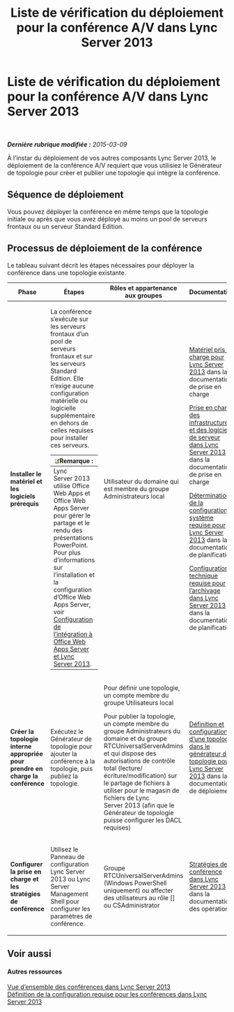 ﻿---
title: Liste de vérification du déploiement pour la conférence A/V dans Lync Server 2013
TOCTitle: Liste de vérification du déploiement pour la conférence A/V dans Lync Server 2013
ms:assetid: 6d47426f-6559-407b-9ac1-2453f0b7a2a2
ms:mtpsurl: https://technet.microsoft.com/fr-fr/library/JJ619183(v=OCS.15)
ms:contentKeyID: 49297551
ms.date: 05/20/2016
mtps_version: v=OCS.15
ms.translationtype: HT
---

# Liste de vérification du déploiement pour la conférence A/V dans Lync Server 2013

 

_**Dernière rubrique modifiée :** 2015-03-09_

À l’instar du déploiement de vos autres composants Lync Server 2013, le déploiement de la conférence A/V requiert que vous utilisiez le Générateur de topologie pour créer et publier une topologie qui intègre la conférence.

## Séquence de déploiement

Vous pouvez déployer la conférence en même temps que la topologie initiale ou après que vous avez déployé au moins un pool de serveurs frontaux ou un serveur Standard Edition.

## Processus de déploiement de la conférence

Le tableau suivant décrit les étapes nécessaires pour déployer la conférence dans une topologie existante.


<table>
<colgroup>
<col style="width: 25%" />
<col style="width: 25%" />
<col style="width: 25%" />
<col style="width: 25%" />
</colgroup>
<thead>
<tr class="header">
<th>Phase</th>
<th>Étapes</th>
<th>Rôles et appartenance aux groupes</th>
<th>Documentation</th>
</tr>
</thead>
<tbody>
<tr class="odd">
<td><p><strong>Installer le matériel et les logiciels prérequis</strong></p></td>
<td><p>La conférence s’exécute sur les serveurs frontaux d’un pool de serveurs frontaux et sur les serveurs Standard Edition. Elle n’exige aucune configuration matérielle ou logicielle supplémentaire en dehors de celles requises pour installer ces serveurs.</p>
<div class="alert">
<table>
<thead>
<tr class="header">
<th><img src="images/Gg398920.note(OCS.15).gif" title="note" alt="note" />Remarque :</th>
</tr>
</thead>
<tbody>
<tr class="odd">
<td>Lync Server 2013 utilise Office Web Apps et Office Web Apps Server pour gérer le partage et le rendu des présentations PowerPoint. Pour plus d’informations sur l’installation et la configuration d’Office Web Apps Server, voir <a href="lync-server-2013-enabling-office-web-apps-server-and-lync-server-2013.md">Configuration de l’intégration à Office Web Apps Server et Lync Server 2013</a>.</td>
</tr>
</tbody>
</table>

</div></td>
<td><p>Utilisateur du domaine qui est membre du groupe Administrateurs local</p></td>
<td><p><a href="lync-server-2013-supported-hardware.md">Matériel pris en charge pour Lync Server 2013</a> dans la documentation de prise en charge</p>
<p><a href="lync-server-2013-server-software-and-infrastructure-support.md">Prise en charge des infrastructures et des logiciels de serveur dans Lync Server 2013</a> dans la documentation de prise en charge</p>
<p><a href="lync-server-2013-determining-your-system-requirements.md">Détermination de la configuration système requise pour Lync Server 2013</a> dans la documentation de planification</p>
<p><a href="lync-server-2013-technical-requirements-for-archiving.md">Configuration technique requise pour l’archivage dans Lync Server 2013</a> dans la documentation de planification</p>
<p></p></td>
</tr>
<tr class="even">
<td><p><strong>Créer la topologie interne appropriée pour prendre en charge la conférence</strong></p></td>
<td><p>Exécutez le Générateur de topologie pour ajouter la conférence à la topologie, puis publiez la topologie.</p></td>
<td><p>Pour définir une topologie, un compte membre du groupe Utilisateurs local</p>
<p>Pour publier la topologie, un compte membre du groupe Administrateurs du domaine et du groupe RTCUniversalServerAdmins et qui dispose des autorisations de contrôle total (lecture/écriture/modification) sur le partage de fichiers à utiliser pour le magasin de fichiers de Lync Server 2013 (afin que le Générateur de topologie puisse configurer les DACL requises)</p></td>
<td><p><a href="lync-server-2013-define-and-configure-a-topology-in-topology-builder.md">Définition et configuration d’une topologie dans le générateur de topologie pour Lync Server 2013</a> dans la documentation de déploiement</p></td>
</tr>
<tr class="odd">
<td><p><strong>Configurer la prise en charge et les stratégies de conférence</strong></p></td>
<td><p>Utilisez le Panneau de configuration Lync Server 2013 ou Lync Server Management Shell pour configurer les paramètres de conférence.</p></td>
<td><p>Groupe RTCUniversalServerAdmins (Windows PowerShell uniquement) ou affecter des utilisateurs au rôle [] ou CSAdministrator</p></td>
<td><p><a href="lync-server-2013-conferencing-policies.md">Stratégies de conférence dans Lync Server 2013</a> dans la documentation des opérations</p></td>
</tr>
</tbody>
</table>


## Voir aussi

#### Autres ressources

[Vue d’ensemble des conférences dans Lync Server 2013](lync-server-2013-overview-of-conferencing.md)  
[Définition de la configuration requise pour les conférences dans Lync Server 2013](lync-server-2013-defining-your-requirements-for-conferencing.md)


